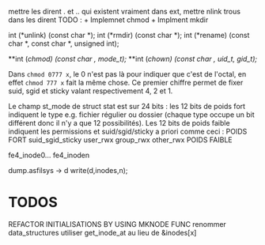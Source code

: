 mettre les dirent . et .. qui existent vraiment dans ext, mettre nlink
trous dans les dirent
TODO : + Implemnet chmod
       + Implment mkdir

int (*unlink) (const char *);
int (*rmdir) (const char *);
int (*rename) (const char *, const char *, unsigned int);

**int (*chmod) (const char *, mode_t);**
**int (*chown) (const char *, uid_t, gid_t);**




Dans `chmod 0777 x`, le 0 n'est pas là pour indiquer que c'est de l'octal, en effet `chmod 777 x` fait la même chose. Ce premier chiffre permet de fixer suid, sgid et sticky valant respectivement 4, 2 et 1.

Le champ st_mode de struct stat est sur 24 bits : les 12 bits de poids fort indiquent le type e.g. fichier régulier ou dossier (chaque type occupe un bit différent donc il n'y a que 12 possibilités). Les 12 bits de poids faible indiquent les permissions et suid/sgid/sticky a priori comme ceci : POIDS FORT suid_sgid_sticky user_rwx group_rwx other_rwx POIDS FAIBLE




fe4_inode0... fe4_inoden

dump.asfilsys -> d
write(d,inodes,n);

# TODOS
REFACTOR INITIALISATIONS BY USING MKNODE FUNC
renommer data_structures
utiliser get_inode_at au lieu de &inodes[x]